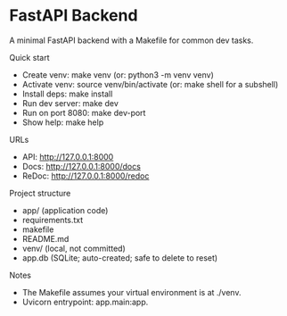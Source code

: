 # FastAPI Backend

A minimal FastAPI backend with a Makefile for common dev tasks.

Quick start
- Create venv: make venv  (or: python3 -m venv venv)
- Activate venv: source venv/bin/activate  (or: make shell for a subshell)
- Install deps: make install
- Run dev server: make dev
- Run on port 8080: make dev-port
- Show help: make help

URLs
- API: http://127.0.0.1:8000
- Docs: http://127.0.0.1:8000/docs
- ReDoc: http://127.0.0.1:8000/redoc

Project structure
- app/ (application code)
- requirements.txt
- makefile
- README.md
- venv/ (local, not committed)
- app.db (SQLite; auto-created; safe to delete to reset)

Notes
- The Makefile assumes your virtual environment is at ./venv.
- Uvicorn entrypoint: app.main:app.